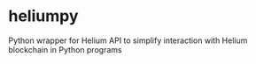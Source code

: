 # heliumpy
Python wrapper for Helium API to simplify interaction with Helium blockchain in Python programs
